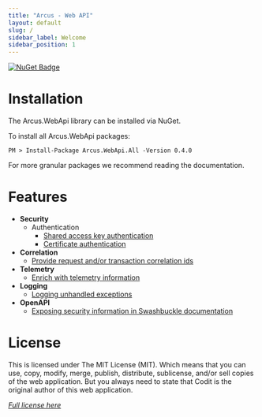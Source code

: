 ```yaml
---
title: "Arcus - Web API"
layout: default
slug: /
sidebar_label: Welcome
sidebar_position: 1
---
```


[![NuGet Badge](https://buildstats.info/nuget/Arcus.WebApi.All?packageVersion=0.4.0)](https://www.nuget.org/packages/Arcus.WebApi.All/0.4.0)

# Installation

The Arcus.WebApi library can be installed via NuGet.

To install all Arcus.WebApi packages:

```shell
PM > Install-Package Arcus.WebApi.All -Version 0.4.0
```

For more granular packages we recommend reading the documentation.

# Features

- **Security**
    - Authentication
        - [Shared access key authentication](./features/security/auth/shared-access-key.md)
        - [Certificate authentication](./features/security/auth/certificate.md)
- **Correlation**
    - [Provide request and/or transaction correlation ids](./features/correlation.md)
- **Telemetry**
    - [Enrich with telemetry information](./features/telemetry.md)
- **Logging**
    - [Logging unhandled exceptions](./features/logging.md)
- **OpenAPI**
    - [Exposing security information in Swashbuckle documentation](./features/openapi/security-definitions.md)

# License
This is licensed under The MIT License (MIT). Which means that you can use, copy, modify, merge, publish, distribute, sublicense, and/or sell copies of the web application. But you always need to state that Codit is the original author of this web application.

*[Full license here](https://github.com/arcus-azure/arcus.webapi/blob/master/LICENSE)*
